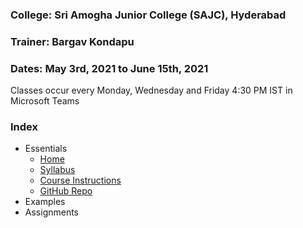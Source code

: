 ### College: Sri Amogha Junior College  (SAJC), Hyderabad

### Trainer: Bargav Kondapu

### Dates: May 3rd, 2021 to June 15th, 2021
Classes occur every Monday, Wednesday and Friday 4:30 PM IST  in Microsoft Teams

### Index 
- Essentials
  - [Home](https://bargavkondapu.com/sajc-web-development-101/)
  - [Syllabus](https://bargavkondapu.com/sajc-web-development-101/introduction/syllabus)
  - [Course Instructions](https://bargavkondapu.com/sajc-web-development-101/introduction/course-instructions)
  - [GitHub Repo](https://github.com/bhar1red/sajc-web-development-101)
- Examples 
- Assignments
